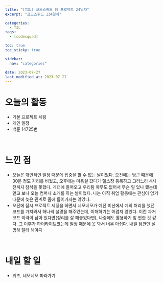 ```yaml
---
title: "[TIL] 코드스쿼드 팀 프로젝트 24일차"
excerpt: "코드스쿼드 134일차"

categories:
  - TIL
tags:
  - [codesquad]

toc: true
toc_sticky: true

sidebar:
  nav: "categories"

date: 2023-07-27
last_modified_at: 2023-07-27
---
```


# 오늘의 활동

- 기본 프로젝트 세팅
- 개인 일정
- 백준 14725번

<br>

# 느낀 점

- 오늘은 개인적인 일정 때문에 집중을 할 수 없는 날이었다. 오전에는 당근 때문에 30분 정도 자리를 비웠고, 오후에는 미용실 갔다가 헬스장 등록하고 그러느라 4시 전까지 참석을 못했다. 게더에 들어오고 우리팀 아무도 없어서 무슨 일 있나 했는데 알고 보니 오늘 컴퍼니 소개를 하는 날이었다. 나는 아직 취업 활동에는 관심이 없기 때문에 늦은 관계로 줌에 들어가지는 않았다.
- 오전에 잠시 프로젝트 세팅을 하면서 네모네모가 예전 미션에서 예외 처리를 했던 코드를 가져와서 하나씩 설명을 해주었는데, 이해하기는 어렵지 않았다. 이런 과거 코드 이력이 남아 있다면(정리를 잘 해놓았다면), 나중에도 활용하기 참 편한 것 같다. 그 이후가 하이라이트였는데 일정 때문에 못 봐서 너무 아쉽다. 내일 잠깐만 설명해 달라 해야지

<br>

# 내일 할 일

- 위즈, 네모네모 따라가기
